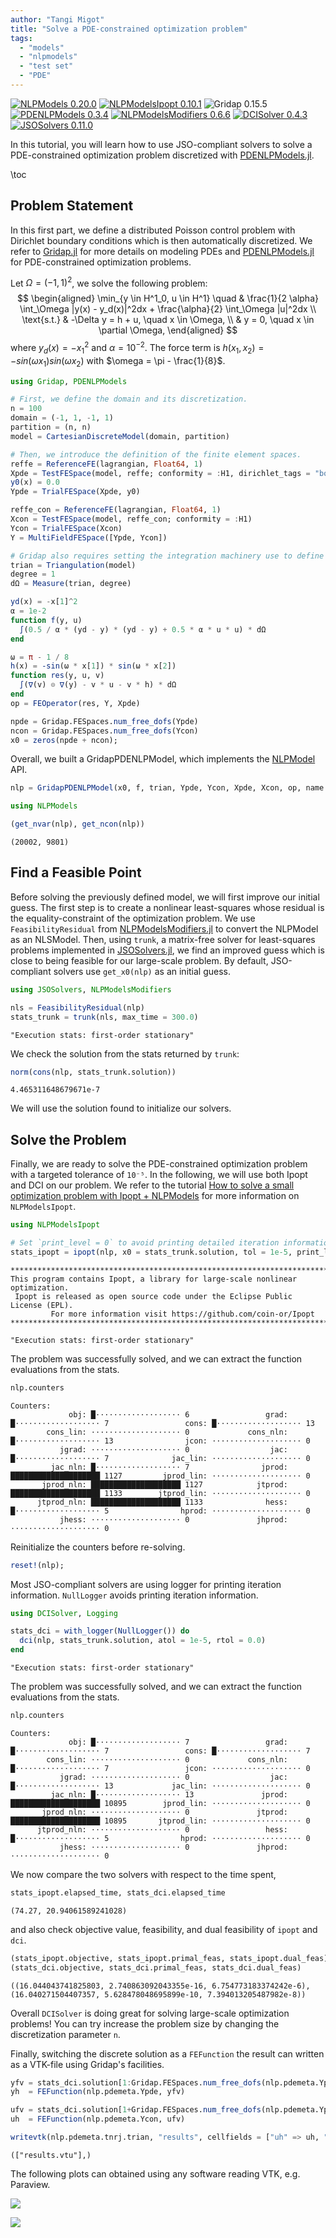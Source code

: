 ```yaml
---
author: "Tangi Migot"
title: "Solve a PDE-constrained optimization problem"
tags:
  - "models"
  - "nlpmodels"
  - "test set"
  - "PDE"
---
```


[![NLPModels 0.20.0](https://img.shields.io/badge/NLPModels-0.20.0-8b0000?style=flat-square&labelColor=cb3c33)](https://jso.dev/NLPModels.jl/stable/)
[![NLPModelsIpopt 0.10.1](https://img.shields.io/badge/NLPModelsIpopt-0.10.1-006400?style=flat-square&labelColor=389826)](https://jso.dev/NLPModelsIpopt.jl/stable/)
![Gridap 0.15.5](https://img.shields.io/badge/Gridap-0.15.5-000?style=flat-square&labelColor=999)
[![PDENLPModels 0.3.4](https://img.shields.io/badge/PDENLPModels-0.3.4-8b0000?style=flat-square&labelColor=cb3c33)](https://jso.dev/PDENLPModels.jl/stable/)
[![NLPModelsModifiers 0.6.6](https://img.shields.io/badge/NLPModelsModifiers-0.6.6-8b0000?style=flat-square&labelColor=cb3c33)](https://jso.dev/NLPModelsModifiers.jl/stable/)
[![DCISolver 0.4.3](https://img.shields.io/badge/DCISolver-0.4.3-006400?style=flat-square&labelColor=389826)](https://jso.dev/DCISolver.jl/stable/)
[![JSOSolvers 0.11.0](https://img.shields.io/badge/JSOSolvers-0.11.0-006400?style=flat-square&labelColor=389826)](https://jso.dev/JSOSolvers.jl/stable/)




In this tutorial, you will learn how to use JSO-compliant solvers to solve a PDE-constrained optimization problem discretized with [PDENLPModels.jl](https://github.com/JuliaSmoothOptimizers/PDENLPModels.jl).

\toc

## Problem Statement

In this first part, we define a distributed Poisson control problem  with Dirichlet boundary conditions which is then automatically discretized.
We refer to [Gridap.jl](https://github.com/gridap/Gridap.jl) for more details on modeling PDEs and [PDENLPModels.jl](https://github.com/JuliaSmoothOptimizers/PDENLPModels.jl) for PDE-constrained optimization problems.

Let $\Omega = (-1,1)^2$, we solve the following problem:
$$
\begin{aligned}
  \min_{y \in H^1_0, u \in H^1} \quad &  \frac{1}{2 \alpha} \int_\Omega |y(x) - y_d(x)|^2dx + \frac{\alpha}{2} \int_\Omega |u|^2dx \\
  \text{s.t.} & -\Delta y = h + u, \quad x \in \Omega, \\
              & y = 0, \quad x \in \partial \Omega,
\end{aligned}
$$
where $y_d(x) = -x_1^2$ and $\alpha = 10^{-2}$.
The force term is $h(x_1, x_2) = - sin(\omega x_1)sin(\omega x_2)$ with  $\omega = \pi - \frac{1}{8}$.

```julia
using Gridap, PDENLPModels

# First, we define the domain and its discretization.
n = 100
domain = (-1, 1, -1, 1)
partition = (n, n)
model = CartesianDiscreteModel(domain, partition)

# Then, we introduce the definition of the finite element spaces.
reffe = ReferenceFE(lagrangian, Float64, 1)
Xpde = TestFESpace(model, reffe; conformity = :H1, dirichlet_tags = "boundary")
y0(x) = 0.0
Ypde = TrialFESpace(Xpde, y0)

reffe_con = ReferenceFE(lagrangian, Float64, 1)
Xcon = TestFESpace(model, reffe_con; conformity = :H1)
Ycon = TrialFESpace(Xcon)
Y = MultiFieldFESpace([Ypde, Ycon])

# Gridap also requires setting the integration machinery use to define next the objective function and the constraint operator.
trian = Triangulation(model)
degree = 1
dΩ = Measure(trian, degree)

yd(x) = -x[1]^2
α = 1e-2
function f(y, u)
  ∫(0.5 / α * (yd - y) * (yd - y) + 0.5 * α * u * u) * dΩ
end

ω = π - 1 / 8
h(x) = -sin(ω * x[1]) * sin(ω * x[2])
function res(y, u, v)
  ∫(∇(v) ⊙ ∇(y) - v * u - v * h) * dΩ
end
op = FEOperator(res, Y, Xpde)

npde = Gridap.FESpaces.num_free_dofs(Ypde)
ncon = Gridap.FESpaces.num_free_dofs(Ycon)
x0 = zeros(npde + ncon);
```




Overall, we built a GridapPDENLPModel, which implements the [NLPModel](https://jso.dev/NLPModels.jl/stable/) API.

```julia
nlp = GridapPDENLPModel(x0, f, trian, Ypde, Ycon, Xpde, Xcon, op, name = "Control elastic membrane")

using NLPModels

(get_nvar(nlp), get_ncon(nlp))
```

```
(20002, 9801)
```





## Find a Feasible Point

Before solving the previously defined model, we will first improve our initial guess.
The first step is to create a nonlinear least-squares whose residual is the equality-constraint of the optimization problem.
We use `FeasibilityResidual` from [NLPModelsModifiers.jl](https://github.com/JuliaSmoothOptimizers/NLPModelsModifiers.jl) to convert the NLPModel as an NLSModel.
Then, using `trunk`, a matrix-free solver for least-squares problems implemented in [JSOSolvers.jl](https://github.com/JuliaSmoothOptimizers/JSOSolvers.jl), we find an
improved guess which is close to being feasible for our large-scale problem.
By default, JSO-compliant solvers use `get_x0(nlp)` as an initial guess.

```julia
using JSOSolvers, NLPModelsModifiers

nls = FeasibilityResidual(nlp)
stats_trunk = trunk(nls, max_time = 300.0)
```

```
"Execution stats: first-order stationary"
```





We check the solution from the stats returned by `trunk`:

```julia
norm(cons(nlp, stats_trunk.solution))
```

```
4.465311648679671e-7
```





We will use the solution found to initialize our solvers.

## Solve the Problem

Finally, we are ready to solve the PDE-constrained optimization problem with a targeted tolerance of `10⁻⁵`.
In the following, we will use both Ipopt and DCI on our problem.
We refer to the tutorial [How to solve a small optimization problem with Ipopt + NLPModels](https://jso-docs.github.io/solve-an-optimization-problem-with-ipopt/)
for more information on `NLPModelsIpopt`.

```julia
using NLPModelsIpopt

# Set `print_level = 0` to avoid printing detailed iteration information.
stats_ipopt = ipopt(nlp, x0 = stats_trunk.solution, tol = 1e-5, print_level = 0)
```

```
******************************************************************************
This program contains Ipopt, a library for large-scale nonlinear optimization.
 Ipopt is released as open source code under the Eclipse Public License (EPL).
         For more information visit https://github.com/coin-or/Ipopt
******************************************************************************

"Execution stats: first-order stationary"
```





The problem was successfully solved, and we can extract the function evaluations from the stats.

```julia
nlp.counters
```

```
Counters:
             obj: █⋅⋅⋅⋅⋅⋅⋅⋅⋅⋅⋅⋅⋅⋅⋅⋅⋅⋅⋅ 6                 grad: █⋅⋅⋅⋅⋅⋅⋅⋅⋅⋅⋅⋅⋅⋅⋅⋅⋅⋅⋅ 7                 cons: █⋅⋅⋅⋅⋅⋅⋅⋅⋅⋅⋅⋅⋅⋅⋅⋅⋅⋅⋅ 13    
        cons_lin: ⋅⋅⋅⋅⋅⋅⋅⋅⋅⋅⋅⋅⋅⋅⋅⋅⋅⋅⋅⋅ 0             cons_nln: █⋅⋅⋅⋅⋅⋅⋅⋅⋅⋅⋅⋅⋅⋅⋅⋅⋅⋅⋅ 13                jcon: ⋅⋅⋅⋅⋅⋅⋅⋅⋅⋅⋅⋅⋅⋅⋅⋅⋅⋅⋅⋅ 0     
           jgrad: ⋅⋅⋅⋅⋅⋅⋅⋅⋅⋅⋅⋅⋅⋅⋅⋅⋅⋅⋅⋅ 0                  jac: █⋅⋅⋅⋅⋅⋅⋅⋅⋅⋅⋅⋅⋅⋅⋅⋅⋅⋅⋅ 7              jac_lin: ⋅⋅⋅⋅⋅⋅⋅⋅⋅⋅⋅⋅⋅⋅⋅⋅⋅⋅⋅⋅ 0     
         jac_nln: █⋅⋅⋅⋅⋅⋅⋅⋅⋅⋅⋅⋅⋅⋅⋅⋅⋅⋅⋅ 7                jprod: ████████████████████ 1127         jprod_lin: ⋅⋅⋅⋅⋅⋅⋅⋅⋅⋅⋅⋅⋅⋅⋅⋅⋅⋅⋅⋅ 0     
       jprod_nln: ████████████████████ 1127            jtprod: ████████████████████ 1133        jtprod_lin: ⋅⋅⋅⋅⋅⋅⋅⋅⋅⋅⋅⋅⋅⋅⋅⋅⋅⋅⋅⋅ 0     
      jtprod_nln: ████████████████████ 1133              hess: █⋅⋅⋅⋅⋅⋅⋅⋅⋅⋅⋅⋅⋅⋅⋅⋅⋅⋅⋅ 5                hprod: ⋅⋅⋅⋅⋅⋅⋅⋅⋅⋅⋅⋅⋅⋅⋅⋅⋅⋅⋅⋅ 0     
           jhess: ⋅⋅⋅⋅⋅⋅⋅⋅⋅⋅⋅⋅⋅⋅⋅⋅⋅⋅⋅⋅ 0               jhprod: ⋅⋅⋅⋅⋅⋅⋅⋅⋅⋅⋅⋅⋅⋅⋅⋅⋅⋅⋅⋅ 0
```





Reinitialize the counters before re-solving.

```julia
reset!(nlp);
```




Most JSO-compliant solvers are using logger for printing iteration information.
`NullLogger` avoids printing iteration information.

```julia
using DCISolver, Logging

stats_dci = with_logger(NullLogger()) do
  dci(nlp, stats_trunk.solution, atol = 1e-5, rtol = 0.0)
end
```

```
"Execution stats: first-order stationary"
```





The problem was successfully solved, and we can extract the function evaluations from the stats.

```julia
nlp.counters
```

```
Counters:
             obj: █⋅⋅⋅⋅⋅⋅⋅⋅⋅⋅⋅⋅⋅⋅⋅⋅⋅⋅⋅ 7                 grad: █⋅⋅⋅⋅⋅⋅⋅⋅⋅⋅⋅⋅⋅⋅⋅⋅⋅⋅⋅ 7                 cons: █⋅⋅⋅⋅⋅⋅⋅⋅⋅⋅⋅⋅⋅⋅⋅⋅⋅⋅⋅ 7     
        cons_lin: ⋅⋅⋅⋅⋅⋅⋅⋅⋅⋅⋅⋅⋅⋅⋅⋅⋅⋅⋅⋅ 0             cons_nln: █⋅⋅⋅⋅⋅⋅⋅⋅⋅⋅⋅⋅⋅⋅⋅⋅⋅⋅⋅ 7                 jcon: ⋅⋅⋅⋅⋅⋅⋅⋅⋅⋅⋅⋅⋅⋅⋅⋅⋅⋅⋅⋅ 0     
           jgrad: ⋅⋅⋅⋅⋅⋅⋅⋅⋅⋅⋅⋅⋅⋅⋅⋅⋅⋅⋅⋅ 0                  jac: █⋅⋅⋅⋅⋅⋅⋅⋅⋅⋅⋅⋅⋅⋅⋅⋅⋅⋅⋅ 13             jac_lin: ⋅⋅⋅⋅⋅⋅⋅⋅⋅⋅⋅⋅⋅⋅⋅⋅⋅⋅⋅⋅ 0     
         jac_nln: █⋅⋅⋅⋅⋅⋅⋅⋅⋅⋅⋅⋅⋅⋅⋅⋅⋅⋅⋅ 13               jprod: ████████████████████ 10895        jprod_lin: ⋅⋅⋅⋅⋅⋅⋅⋅⋅⋅⋅⋅⋅⋅⋅⋅⋅⋅⋅⋅ 0     
       jprod_nln: ⋅⋅⋅⋅⋅⋅⋅⋅⋅⋅⋅⋅⋅⋅⋅⋅⋅⋅⋅⋅ 0               jtprod: ████████████████████ 10895       jtprod_lin: ⋅⋅⋅⋅⋅⋅⋅⋅⋅⋅⋅⋅⋅⋅⋅⋅⋅⋅⋅⋅ 0     
      jtprod_nln: ⋅⋅⋅⋅⋅⋅⋅⋅⋅⋅⋅⋅⋅⋅⋅⋅⋅⋅⋅⋅ 0                 hess: █⋅⋅⋅⋅⋅⋅⋅⋅⋅⋅⋅⋅⋅⋅⋅⋅⋅⋅⋅ 5                hprod: ⋅⋅⋅⋅⋅⋅⋅⋅⋅⋅⋅⋅⋅⋅⋅⋅⋅⋅⋅⋅ 0     
           jhess: ⋅⋅⋅⋅⋅⋅⋅⋅⋅⋅⋅⋅⋅⋅⋅⋅⋅⋅⋅⋅ 0               jhprod: ⋅⋅⋅⋅⋅⋅⋅⋅⋅⋅⋅⋅⋅⋅⋅⋅⋅⋅⋅⋅ 0
```





We now compare the two solvers with respect to the time spent,

```julia
stats_ipopt.elapsed_time, stats_dci.elapsed_time
```

```
(74.27, 20.94061589241028)
```





and also check objective value, feasibility, and dual feasibility of `ipopt` and `dci`.

```julia
(stats_ipopt.objective, stats_ipopt.primal_feas, stats_ipopt.dual_feas),
(stats_dci.objective, stats_dci.primal_feas, stats_dci.dual_feas)
```

```
((16.044043741825803, 2.740863092043355e-16, 6.754773183374242e-6), (16.040271504407357, 5.628478048695899e-10, 7.394013205487982e-8))
```





Overall `DCISolver` is doing great for solving large-scale optimization problems!
You can try increase the problem size by changing the discretization parameter `n`.

Finally, switching the discrete solution as a `FEFunction` the result can written as a VTK-file using Gridap's facilities.

```julia
yfv = stats_dci.solution[1:Gridap.FESpaces.num_free_dofs(nlp.pdemeta.Ypde)]
yh  = FEFunction(nlp.pdemeta.Ypde, yfv)

ufv = stats_dci.solution[1+Gridap.FESpaces.num_free_dofs(nlp.pdemeta.Ypde):end]
uh  = FEFunction(nlp.pdemeta.Ycon, ufv)

writevtk(nlp.pdemeta.tnrj.trian, "results", cellfields = ["uh" => uh, "yh" => yh])
```

```
(["results.vtu"],)
```





The following plots can obtained using any software reading VTK, e.g. Paraview.

![](figures/uh.png)

![](figures/yh.png)